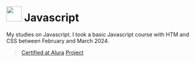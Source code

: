 # <img src="https://cdn.jsdelivr.net/gh/devicons/devicon@latest/icons/javascript/javascript-original.svg" width="40" height="40"/> Javascript
My studies on Javascript.
I took a basic Javascript course with HTM and CSS between February and March 2024.
> [Certified at Alura](https://cursos.alura.com.br/user/marcelo-capybird/fullCertificate/1be3bc32e6564055d5ca3e5a354acbef)
> [Project](htttps://marceloc4rdoso.github.io/decodificador)


